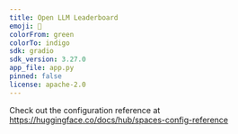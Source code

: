 ```yaml
---
title: Open LLM Leaderboard
emoji: 👀
colorFrom: green
colorTo: indigo
sdk: gradio
sdk_version: 3.27.0
app_file: app.py
pinned: false
license: apache-2.0
---
```


Check out the configuration reference at https://huggingface.co/docs/hub/spaces-config-reference
